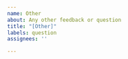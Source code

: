 ```yaml
---
name: Other
about: Any other feedback or question
title: "[Other]"
labels: question
assignees: ''

---
```


